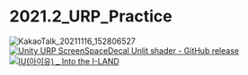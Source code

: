 # 2021.2_URP_Practice
![KakaoTalk_20211116_152806527](https://user-images.githubusercontent.com/42854864/141935663-c8ff1ed1-4956-44a2-b153-15279d0c340f.png)
[![Unity URP ScreenSpaceDecal Unlit shader - GitHub release](http://img.youtu.com/vi/Bs_HSGRSUtw/0.jpg)](https://youtu.be/Bs_HSGRSUtw?t=0s)
[![IU(아이유) _ Into the I-LAND](http://img.youtube.com/vi/QYNwbZHmh8g/0.jpg)](https://youtu.be/QYNwbZHmh8g?t=0s)
